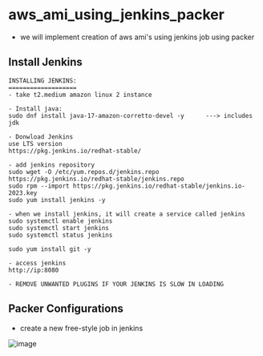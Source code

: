 # aws_ami_using_jenkins_packer

- we will implement creation of aws ami's using jenkins job using packer

## Install Jenkins

```
INSTALLING JENKINS:
===================
- take t2.medium amazon linux 2 instance

- Install java:
sudo dnf install java-17-amazon-corretto-devel -y      ---> includes jdk

- Donwload Jenkins
use LTS version
https://pkg.jenkins.io/redhat-stable/

- add jenkins repository
sudo wget -O /etc/yum.repos.d/jenkins.repo https://pkg.jenkins.io/redhat-stable/jenkins.repo
sudo rpm --import https://pkg.jenkins.io/redhat-stable/jenkins.io-2023.key
sudo yum install jenkins -y

- when we install jenkins, it will create a service called jenkins
sudo systemctl enable jenkins
sudo systemctl start jenkins
sudo systemctl status jenkins

sudo yum install git -y

- access jenkins
http://ip:8080

- REMOVE UNWANTED PLUGINS IF YOUR JENKINS IS SLOW IN LOADING 
```

## Packer Configurations

- create a new free-style job in jenkins

![image](https://github.com/vijay2181/aws_ami_using_jenkins_packer/assets/66196388/34cdf0d8-e7fe-442d-a889-2ef7911ccc67)




